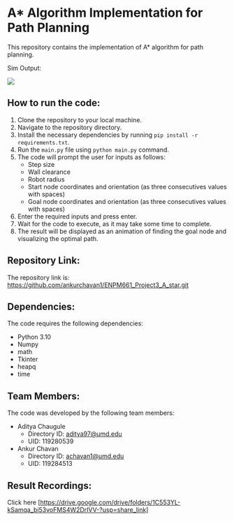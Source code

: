 A* Algorithm Implementation for Path Planning
=============================================

This repository contains the implementation of A* algorithm for path planning.

Sim Output:

![](https://github.com/ankurchavan1/ENPM661_Project3_A_star/blob/main/sim/output_git.gif)

How to run the code:
--------------------

1.  Clone the repository to your local machine.
2.  Navigate to the repository directory.
3.  Install the necessary dependencies by running `pip install -r requirements.txt`.
4.  Run the `main.py` file using `python main.py` command.
5.  The code will prompt the user for inputs as follows:
    -   Step size
    -   Wall clearance
    -   Robot radius
    -   Start node coordinates and orientation (as three consecutives values with spaces)
    -   Goal node coordinates and orientation (as three consecutives values with spaces)
6.  Enter the required inputs and press enter.
7.  Wait for the code to execute, as it may take some time to complete.
8.  The result will be displayed as an animation of finding the goal node and visualizing the optimal path.

Repository Link:
----------------

The repository link is: <https://github.com/ankurchavan1/ENPM661_Project3_A_star.git>

Dependencies:
-------------

The code requires the following dependencies:

-   Python 3.10
-   Numpy
-   math
-   Tkinter
-   heapq
-   time

Team Members:
-------------

The code was developed by the following team members:

-   Aditya Chaugule
    -   Directory ID: <aditya97@umd.edu>
    -   UID: 119280539
-   Ankur Chavan
    -   Directory ID: <achavan1@umd.edu>
    -   UID: 119284513

Result Recordings:
-------------

Click here [https://drive.google.com/drive/folders/1C553YL-kSamqa_bi53voFMS4W2DrIVV-?usp=share_link]

